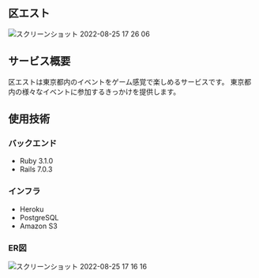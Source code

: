## 区エスト

![スクリーンショット 2022-08-25 17 26 06](https://user-images.githubusercontent.com/64511596/186614936-a017afd5-86c9-4b87-b2fb-e0bce2c64ffd.png)

## サービス概要
区エストは東京都内のイベントをゲーム感覚で楽しめるサービスです。
東京都内の様々なイベントに参加するきっかけを提供します。

## 使用技術
### バックエンド

- Ruby 3.1.0
- Rails 7.0.3

### インフラ

- Heroku
- PostgreSQL
- Amazon S3

### ER図

![スクリーンショット 2022-08-25 17 16 16](https://user-images.githubusercontent.com/64511596/186612813-db76cdc8-5fb0-4a1a-9317-65df16c0865c.png)
